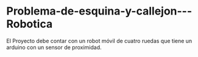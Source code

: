 # Problema-de-esquina-y-callejon---Robotica
El Proyecto debe contar con un robot móvil de cuatro ruedas que tiene un arduino con un sensor de proximidad.
